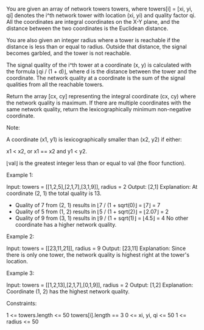 You are given an array of network towers towers, where towers[i] = [xi, yi,
qi] denotes the i^th network tower with location (xi, yi) and quality factor
qi. All the coordinates are integral coordinates on the X-Y plane, and the
distance between the two coordinates is the Euclidean distance.

You are also given an integer radius where a tower is reachable if the
distance is less than or equal to radius. Outside that distance, the signal
becomes garbled, and the tower is not reachable.

The signal quality of the i^th tower at a coordinate (x, y) is calculated
with the formula ⌊qi / (1 + d)⌋, where d is the distance between the tower
and the coordinate. The network quality at a coordinate is the sum of the
signal qualities from all the reachable towers.

Return the array [cx, cy] representing the integral coordinate (cx, cy) where
the network quality is maximum. If there are multiple coordinates with the
same network quality, return the lexicographically minimum non-negative
coordinate.

Note:


A coordinate (x1, y1) is lexicographically smaller than (x2, y2) if
either:


x1 < x2, or
x1 == x2 and y1 < y2.


⌊val⌋ is the greatest integer less than or equal to val (the floor
function).



Example 1:


Input: towers = [[1,2,5],[2,1,7],[3,1,9]], radius = 2
Output: [2,1]
Explanation: At coordinate (2, 1) the total quality is 13.
- Quality of 7 from (2, 1) results in ⌊7 / (1 + sqrt(0)⌋ = ⌊7⌋ = 7
- Quality of 5 from (1, 2) results in ⌊5 / (1 + sqrt(2)⌋ = ⌊2.07⌋ = 2
- Quality of 9 from (3, 1) results in ⌊9 / (1 + sqrt(1)⌋ = ⌊4.5⌋ = 4
No other coordinate has a higher network quality.

Example 2:


Input: towers = [[23,11,21]], radius = 9
Output: [23,11]
Explanation: Since there is only one tower, the network quality is highest
right at the tower's location.


Example 3:


Input: towers = [[1,2,13],[2,1,7],[0,1,9]], radius = 2
Output: [1,2]
Explanation: Coordinate (1, 2) has the highest network quality.



Constraints:


1 <= towers.length <= 50
towers[i].length == 3
0 <= xi, yi, qi <= 50
1 <= radius <= 50




